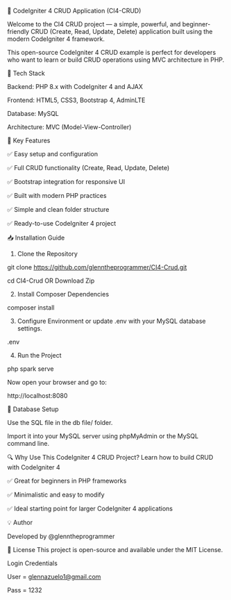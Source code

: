 🚀 CodeIgniter 4 CRUD Application (CI4-CRUD)

Welcome to the CI4 CRUD project — a simple, powerful, and beginner-friendly CRUD (Create, Read, Update, Delete) application built using the modern CodeIgniter 4 framework.

This open-source CodeIgniter 4 CRUD example is perfect for developers who want to learn or build CRUD operations using MVC architecture in PHP.

🧰 Tech Stack

Backend: PHP 8.x with CodeIgniter 4 and AJAX

Frontend: HTML5, CSS3, Bootstrap 4, AdminLTE

Database: MySQL

Architecture: MVC (Model-View-Controller)

🎯 Key Features

✅ Easy setup and configuration

✅ Full CRUD functionality (Create, Read, Update, Delete)

✅ Bootstrap integration for responsive UI

✅ Built with modern PHP practices

✅ Simple and clean folder structure

✅ Ready-to-use CodeIgniter 4 project

📥 Installation Guide

1. Clone the Repository
   
git clone https://github.com/glenntheprogrammer/CI4-Crud.git

cd CI4-Crud OR Download Zip

2. Install Composer Dependencies
   
composer install

3. Configure Environment or update .env with your MySQL database settings.
   
.env

4. Run the Project
   
php spark serve

Now open your browser and go to:

http://localhost:8080

💾 Database Setup

Use the SQL file in the db file/ folder.

Import it into your MySQL server using phpMyAdmin or the MySQL command line.

🔍 Why Use This CodeIgniter 4 CRUD Project?
Learn how to build CRUD with CodeIgniter 4

✅ Great for beginners in PHP frameworks

✅ Minimalistic and easy to modify

✅ Ideal starting point for larger CodeIgniter 4 applications

💡 Author

Developed by @glenntheprogrammer

📜 License
This project is open-source and available under the MIT License.

Login Credentials 

User = glennazuelo1@gmail.com

Pass = 1232
